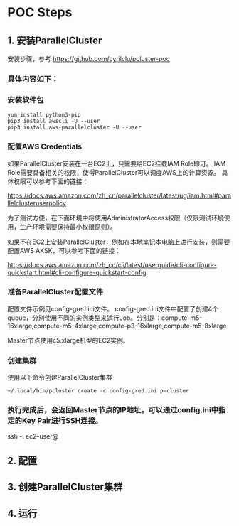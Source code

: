 # POC Steps


## 1. 安装ParallelCluster

安装步骤，参考 https://github.com/cyrilclu/pcluster-poc 

### 具体内容如下：
### 安装软件包

    yum install python3-pip
    pip3 install awscli -U --user
    pip3 install aws-parallelcluster -U --user

### 配置AWS Credentials

如果ParallelCluster安装在一台EC2上，只需要给EC2挂载IAM Role即可。 IAM Role需要具备相关的权限，使得ParallelCluster可以调度AWS上的计算资源。 具体权限可以参考下面的链接：

https://docs.aws.amazon.com/zh_cn/parallelcluster/latest/ug/iam.html#parallelclusteruserpolicy

为了测试方便，在下面环境中将使用AdministratorAccess权限（仅限测试环境使用，生产环境需要保持最小权限原则）。

如果不在EC2上安装ParallelCluster，例如在本地笔记本电脑上进行安装，则需要配置AWS AKSK，可以参考下面的链接：

https://docs.aws.amazon.com/zh_cn/cli/latest/userguide/cli-configure-quickstart.html#cli-configure-quickstart-config

### 准备ParallelCluster配置文件

配置文件示例见config-gred.ini文件。 
config-gred.ini文件中配置了创建4个queue，分别使用不同的实例类型来运行Job。分别是：compute-m5-16xlarge,compute-m5-4xlarge,compute-p3-16xlarge,compute-m5-8xlarge

Master节点使用c5.xlarge机型的EC2实例。

### 创建集群

使用以下命令创建ParallelCluster集群

    ~/.local/bin/pcluster create -c config-gred.ini p-cluster
    
### 执行完成后，会返回Master节点的IP地址，可以通过config.ini中指定的Key Pair进行SSH连接。

ssh -i <Key Pari> ec2-user@ <Master Node ip>


## 2. 配置


## 3. 创建ParallelCluster集群



## 4. 运行
